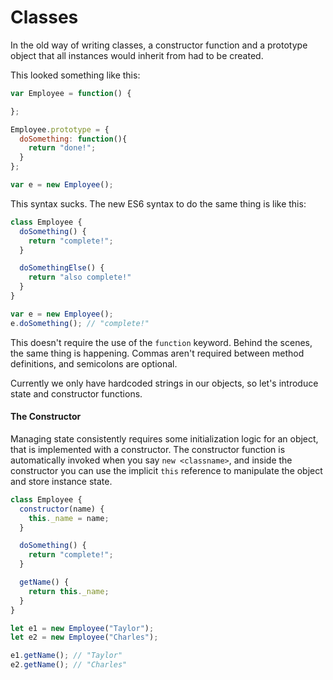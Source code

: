 # Classes

In the old way of writing classes, a constructor function and a prototype object that all instances would inherit from had to be created.

This looked something like this:
```JavaScript
var Employee = function() {

};

Employee.prototype = {
  doSomething: function(){
    return "done!";
  }  
};

var e = new Employee();
```

This syntax sucks. The new ES6 syntax to do the same thing is like this:
```JavaScript
class Employee {
  doSomething() {
    return "complete!";  
  }

  doSomethingElse() {
    return "also complete!"  
  }
}

var e = new Employee();
e.doSomething(); // "complete!"
```

This doesn't require the use of the `function` keyword. Behind the scenes, the same thing is happening. Commas aren't required between method definitions, and semicolons are optional.

Currently we only have hardcoded strings in our objects, so let's introduce state and constructor functions.

#### The Constructor
Managing state consistently requires some initialization logic for an object, that is implemented with a constructor. The constructor function is automatically invoked when you say `new <classname>`, and inside the constructor you can use the implicit `this` reference to manipulate the object and store instance state.

```JavaScript
class Employee {
  constructor(name) {
    this._name = name;
  }

  doSomething() {
    return "complete!";
  }

  getName() {
    return this._name;
  }
}

let e1 = new Employee("Taylor");
let e2 = new Employee("Charles");

e1.getName(); // "Taylor"
e2.getName(); // "Charles"
```
